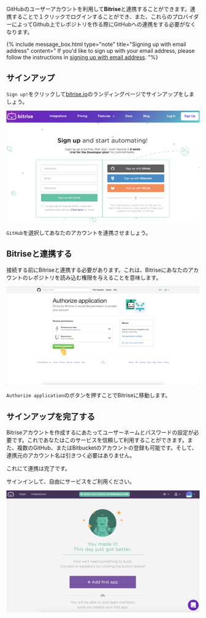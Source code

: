 GitHubのユーザーアカウントを利用して**Bitrise**と連携することができます。連携することで１クリックでログインすることができ、また、これらのプロバイダーによってGithub上でレポジトリを作る際にGitHubへの連携をする必要がなくなります。

{% include message_box.html type="note" title="Signing up with email address" content=" If you'd like to sign up with your email address, please follow the instructions in [signing up with email address](/getting-started/signing-up/signing-up-with-email). "%} 

## サインアップ

`Sign up!`をクリックして[bitrise.io](https://bitrise.io)のランディングページでサインアップをしましょう。

![Screenshot](/img/signing-up/sign-up-bitrise.png)

`GitHub`を選択してあなたのアカウントを連携させましょう。

## Bitriseと連携する

接続する前にBitriseと連携する必要があります。これは、Bitriseにあなたのアカウントのレポジトリを読み込む権限を与えることを意味します。


![Screenshot](/img/signing-up/github_authorization.png)

`Authorize application`のボタンを押すことでBitriseに移動します。

## サインアップを完了する

Bitriseアカウントを作成するにあたってユーザーネームとパスワードの設定が必要です。これであなたはこのサービスを信頼して利用することができます。また、複数のGitHub、またはBitbucketのアカウントの登録も可能です。そして、連携元のアカウント名は引きつく必要はありません。


これにて連携は完了です。

サインインして、自由にサービスをご利用ください。


![Screenshot](/img/signing-up/signup_success.png)
